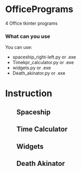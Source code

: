 # OfficePrograms
4 Office tkinter programs

### What can you use

You can use:
<ul>
  <li>spaceship_right-left.py or .exe
  <li>Timekpr_calculator.py or .exe
  <li>widgets.py or .exe
  <li>Death_akinator.py or .exe
</ul>

# Instruction 

## <ul>Spaceship</ul>

## <ul>Time Calculator</ul>

## <ul>Widgets</ul>

## <ul>Death Akinator</ul>

